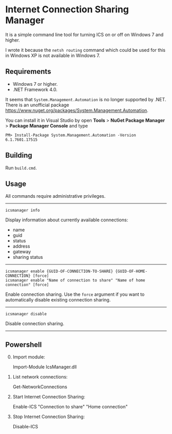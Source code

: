 Internet Connection Sharing Manager
===================================

It is a simple command line tool for turning ICS on or off on Windows 7 and higher.

I wrote it because the `netsh routing` command which could be used for this in Windows XP is not available in Windows 7.


Requirements
------------

* Windows 7 or higher.
* .NET Framework 4.0.

It seems that `System.Management.Automation` is no longer supported by .NET.
There is an unofficial package https://www.nuget.org/packages/System.Management.Automation.

You can install it in Visual Studio by open **Tools** > **NuGet Package Manager** > **Package Manager Console** and type


    PM> Install-Package System.Management.Automation -Version 6.1.7601.17515

Building
--------

Run `build.cmd`.


Usage
-----

All commands require administrative privileges.

---
	
    icsmanager info

Display information about currently available connections:

* name
* guid
* status
* address
* gateway
* sharing status

---

    icsmanager enable {GUID-OF-CONNECTION-TO-SHARE} {GUID-OF-HOME-CONNECTION} [force]
    icsmanager enable "Name of connection to share" "Name of home connection" [force]

Enable connection sharing. Use the `force` argument if you want to automatically disable existing connection sharing.

---

    icsmanager disable

Disable connection sharing.

---

Powershell
----------

0. Import module:

    Import-Module IcsManager.dll

0. List network connections:

    Get-NetworkConnections

0. Start Internet Connection Sharing:

    Enable-ICS "Connection to share" "Home connection"

0. Stop Internet Connection Sharing:

    Disable-ICS

